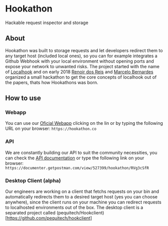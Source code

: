 # Hookathon
Hackable request inspector and storage

## About
Hookathon was built to storage requests and let developers redirect them to any target host (included local ones), so you can for example integrates a Github Webhook with your local environment without opening ports and expose your network to unwanted risks. The project started with the name of [Localhook](http://github.com/renoirfaria/localhook) and on early 2018 [Renoir dos Reis](http://github.com/renoirfaria) and [Marcelo Bernardes](http://github.com/mmbdeng) organized a small hackathon to get the core concepts of localhook out of the papers, thats how Hookathons was born.

## How to use

### Webapp
You can use our [Oficial Webapp](https://hookathon.co) clicking on the lin or by typing the following URL on your browser: ```https://hookathon.co```

### API
We are constantly building our API to suit the community necessities, you can check the [API documentation](https://documenter.getpostman.com/view/527399/hookathon/RVg3cSfR) or type the following link on your browser: ```https://documenter.getpostman.com/view/527399/hookathon/RVg3cSfR```

### Desktop Client (alpha)
Our engineers are working on a client that fetchs requests on your bin and automatically redirects them to a desired target host (yes you can choose anywhere), since the client runs on your machine you can redirect requests to localhosted environments out of the box. The desktop client is a separated project called (pequitech/Hookclient)[https://github.com/pequitech/hookclient]
